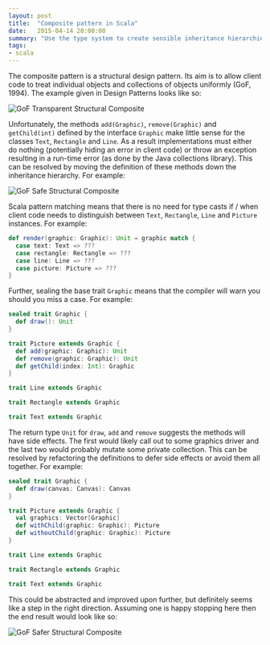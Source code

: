 ```yaml
---
layout: post
title:  "Composite pattern in Scala"
date:   2015-04-14 20:00:00
summary: "Use the type system to create sensible inheritance hierarchies and push side effects to the edge of your application."
tags:
- scala
---
```


The composite pattern is a structural design pattern. Its aim is to allow client code to treat individual objects and collections of objects uniformly (GoF, 1994). The example given in Design Patterns looks like so:

<img src="//assets.mattro.be/rts/img/gof-object-structural-composite-1.png" alt="GoF Transparent Structural Composite" class="img-responsive">

Unfortunately, the methods `add(Graphic)`, `remove(Graphic)` and `getChild(int)` defined by the interface `Graphic` make little sense for the classes `Text`, `Rectangle` and `Line`. As a result implementations must either do nothing (potentially hiding an error in client code) or throw an exception resulting in a run-time error (as done by the Java collections library). This can be resolved by moving the definition of these methods down the inheritance hierarchy. For example:

<img src="//assets.mattro.be/rts/img/gof-object-structural-composite-2.png" alt="GoF Safe Structural Composite" class="img-responsive">

Scala pattern matching means that there is no need for type casts if / when client code needs to distinguish between `Text`, `Rectangle`, `Line` and `Picture` instances. For example:

```scala
def render(graphic: Graphic): Unit = graphic match {
  case text: Text => ???
  case rectangle: Rectangle => ???
  case line: Line => ???
  case picture: Picture => ???
}
```

Further, sealing the base trait `Graphic` means that the compiler will warn you should you miss a case. For example:

```scala
sealed trait Graphic {
  def draw(): Unit
}

trait Picture extends Graphic {
  def add(graphic: Graphic): Unit
  def remove(graphic: Graphic): Unit
  def getChild(index: Int): Graphic
}

trait Line extends Graphic

trait Rectangle extends Graphic

trait Text extends Graphic
```

The return type `Unit` for `draw`, `add` and `remove` suggests the methods will have side effects. The first would likely call out to some graphics driver and the last two would probably mutate some private collection. This can be resolved by refactoring the definitions to defer side effects or avoid them all together. For example:

```scala
sealed trait Graphic {
  def draw(canvas: Canvas): Canvas
}

trait Picture extends Graphic {
  val graphics: Vector[Graphic]
  def withChild(graphic: Graphic): Picture
  def withoutChild(graphic: Graphic): Picture
}

trait Line extends Graphic

trait Rectangle extends Graphic

trait Text extends Graphic
```

This could be abstracted and improved upon further, but definitely seems like a step in the right direction. Assuming one is happy stopping here then the end result would look like so:

<img src="//assets.mattro.be/rts/img/gof-object-structural-composite-3.png" alt="GoF Safer Structural Composite" class="img-responsive">
